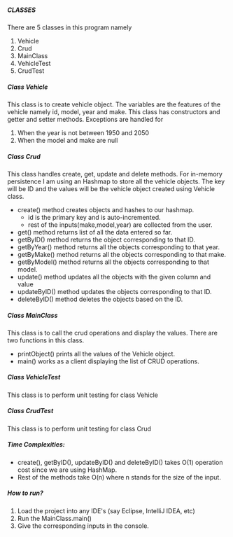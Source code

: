 ##### CLASSES
There are 5 classes in this program namely
1. Vehicle
2. Crud
3. MainClass
4. VehicleTest
5. CrudTest

##### Class Vehicle
This class is to create vehicle object. The variables are the features of the vehicle namely id, model, year and make. This class has constructors and getter and setter methods. Exceptions are handled for
1. When the year is not between 1950 and 2050
2. When the model and make are null

##### Class Crud
This class handles create, get, update and delete methods. For in-memory persistence I am using an Hashmap to store all the vehicle objects. The key will be ID and the values will be the vehicle object created using Vehicle class.
- create() method creates objects and hashes to our hashmap.
    - id is the primary key and is auto-incremented.
    - rest of the inputs(make,model,year) are collected from the user.
- get() method returns list of all the data entered so far.
- getByID() method returns the object corresponding to that ID.
- getByYear() method returns all the objects corresponding to that year.
- getByMake() method returns all the objects corresponding to that make.
- getByModel() method returns all the objects corresponding to that model.
- update() method updates all the objects with the given column and value
- updateByID() method updates the objects corresponding to that ID.
- deleteByID() method deletes the objects based on the ID.

##### Class MainClass
This class is to call the crud operations and display the values.
There are two functions in this class.
- printObject() prints all the values of the Vehicle object.
- main() works as a client displaying the list of CRUD operations.

##### Class VehicleTest
This class is to perform unit testing for class Vehicle

##### Class CrudTest
This class is to perform unit testing for class Crud

##### Time Complexities:
* create(), getByID(), updateByID() and deleteByID() takes O(1) operation cost since we are using HashMap.
* Rest of the methods take O(n) where n stands for the size of the input.


##### How to run?
1. Load the project into any IDE's (say Eclipse, IntelliJ IDEA, etc)
2. Run the MainClass.main()
3. Give the corresponding inputs in the console.
